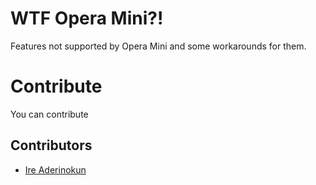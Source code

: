 # WTF Opera Mini?!

Features not supported by Opera Mini and some workarounds for them.


# Contribute

You can contribute

## Contributors

- [Ire Aderinokun](http://github.com/ireade)